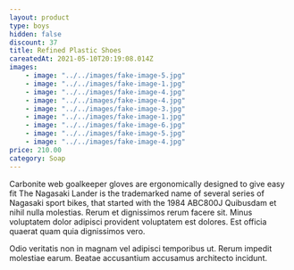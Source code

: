 ```yaml
---
layout: product
type: boys
hidden: false
discount: 37
title: Refined Plastic Shoes
careatedAt: 2021-05-10T20:19:08.014Z
images:
    - image: "../../images/fake-image-5.jpg"
    - image: "../../images/fake-image-1.jpg"
    - image: "../../images/fake-image-4.jpg"
    - image: "../../images/fake-image-4.jpg"
    - image: "../../images/fake-image-3.jpg"
    - image: "../../images/fake-image-1.jpg"
    - image: "../../images/fake-image-6.jpg"
    - image: "../../images/fake-image-5.jpg"
    - image: "../../images/fake-image-4.jpg"
price: 210.00
category: Soap
---
```

Carbonite web goalkeeper gloves are ergonomically designed to give easy fit
The Nagasaki Lander is the trademarked name of several series of Nagasaki sport bikes, that started with the 1984 ABC800J
Quibusdam et nihil nulla molestias. Rerum et dignissimos rerum facere sit. Minus voluptatem dolor adipisci provident voluptatem est dolores. Est officia quaerat quam quia dignissimos vero.
 Odio veritatis non in magnam vel adipisci temporibus ut. Rerum impedit molestiae earum. Beatae accusantium accusamus architecto incidunt.
